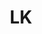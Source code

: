 ---
pid: pt291
title: LK
location_transcription: in front of the house
coordinates: "[-75.128374110197, 39.96599054872]"
zipcode: '19134'
gen_neighborhood: River Wards
neighborhood: Port Richmond
outside_phl: 
age: '8'
age_range: 6-13
instagram: 
image_file_name: pt_291.jpg
proposal_transcription: 
topic: Person
topic_summary: '0'
type: Sculpture Statue
keywords_other: 
credit: Lillian
image_labels: 
twitter: 
facebook: 
permalink: "/monuments/pt291/"
layout: item-page
---